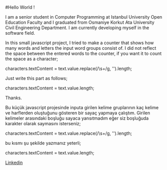 #Hello World !

I am a senior student in Computer Programming at Istanbul University Open Education Faculty and I graduated from
Osmaniye Korkut Ata University Civil Engineering Department. I am currently developing myself in the software field.


In this small javascript project, I tried to make a counter that shows how many words and letters the input word groups consist of. I did not reflect the space between the entered words to the counter, if you want it to count the space as a character;

characters.textContent = text.value.replace(/\s+/g, '').length;

Just write this part as follows;

characters.textContent = text.value.length;

Thanks.


Bu küçük javascript projesinde inputa girilen kelime gruplarının kaç kelime ve harflerden oluştuğunu gösteren bir sayaç yapmaya çalıştım. Girilen kelimeler arasındaki boşluğu sayaca yansıtmadım eğer siz boşluğuda karakter olarak saymasını isterseniz;

characters.textContent = text.value.replace(/\s+/g, '').length;

bu kısmı  şu şekilde yazmanız yeterli;

characters.textContent = text.value.length;



[Linkedin](https://www.linkedin.com/in/okkes-akkurt/)
